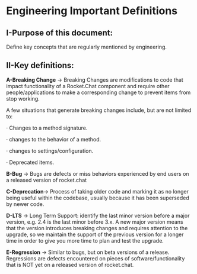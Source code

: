 # Engineering Important Definitions

## I-Purpose of this document:

Define key concepts that are regularly mentioned by engineering.&#x20;

## II-Key definitions:

**A-Breaking Change** -> Breaking Changes are modifications to code that impact functionality of a Rocket.Chat component and require other people/applications to make a corresponding change to prevent items from stop working.

A few situations that generate breaking changes include, but are not limited to: &#x20;

·         Changes to a method signature.

·         changes to the behavior of a method.

·         changes to settings/configuration.

·         Deprecated items.

**B-Bug** -> Bugs are defects or miss behaviors experienced by end users on a released version of rocket.chat

**C-Deprecation**-> Process of taking older code and marking it as no longer being useful within the codebase, usually because it has been superseded by newer code.

**D-LTS** -> Long Term Support: identify the last minor version before a major version, e.g. 2.4 is the last minor before 3.x. A new major version means that the version introduces breaking changes and requires attention to the upgrade, so we maintain the support of the previous version for a longer time in order to give you more time to plan and test the upgrade.

**E-Regression** -> Similar to bugs, but on beta versions of a release. Regressions are defects encountered on pieces of software/functionality that is NOT yet on a released version of rocket.chat.
